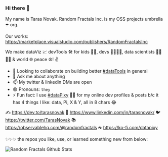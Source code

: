### Hi there 👋

My name is Taras Novak. Random Fractals Inc. is my OSS projects umbrella ☂️ org.

Our works: https://marketplace.visualstudio.com/publishers/RandomFractalsInc

We make dataViz 📈 devTools 🛠️ for kids 🧒👧, devs 👨‍💻👩‍💻, data scientists 🧑‍🔬👩‍🔬 & world 🌐 peace ☮️! ✌️

- 👯 Looking to collaborate on building better [#dataTools](https://twitter.com/hashtag/dataTools?src=hashtag_click) in general
- 💬 Ask me about anything
- 📫 My twitter & linkedin DMs are open
- 😄 Pronouns: `they`
- ⚡ Fun fact: I use [#dataPixy](https://twitter.com/search?q=%23dataPixy&src=recent_search_click&f=live) 🧚‍♂️ for my online dev profiles & posts b/c it has 4 things I like: data, Pi, X & Y, all in 8 chars 😂  

✍️ https://dev.to/tarasnovak
🔗 https://www.linkedin.com/in/tarasnovak/
🐦 https://twitter.com/TarasNovak
📚 https://observablehq.com/@randomfractals
☕️ https://ko-fi.com/datapixy


✨✨✨ the repos you like, use, or learned something new from below:

![Random Fractals Github Stats](https://github-readme-stats.vercel.app/api?username=RandomFractals&show_icons=true&title_color=f33&icon_color=03c3fc&text_color=fca903&bg_color=333&include_all_commits=true&count_private=true)
